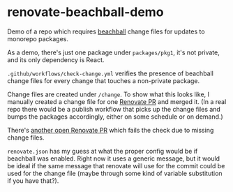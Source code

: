 # renovate-beachball-demo

Demo of a repo which requires [beachball](https://microsoft.github.io/beachball/) change files for updates to monorepo packages.

As a demo, there's just one package under `packages/pkg1`, it's not private, and its only dependency is React.

`.github/workflows/check-change.yml` verifies the presence of beachball change files for every change that touches a non-private package.

Change files are created under `/change`. To show what this looks like, I manually created a change file for one [Renovate PR](https://github.com/ecraig12345/renovate-beachball-demo/pull/5) and merged it. (In a real repo there would be a publish workflow that picks up the change files and bumps the packages accordingly, either on some schedule or on demand.)

There's [another open Renovate PR](https://github.com/ecraig12345/renovate-beachball-demo/pull/3) which fails the check due to missing change files.

`renovate.json` has my guess at what the proper config would be if beachball was enabled. Right now it uses a generic message, but it would be ideal if the same message that renovate will use for the commit could be used for the change file (maybe through some kind of variable substitution if you have that?).
